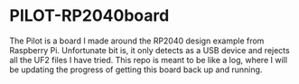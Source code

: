 # PILOT-RP2040board

The Pilot is a board I made around the RP2040 design example from Raspberry Pi. Unfortunate bit is, it only detects as a USB device and rejects all the UF2 files I have tried. This repo is meant to be like a log, where I will be updating the progress of getting this board back up and running.
